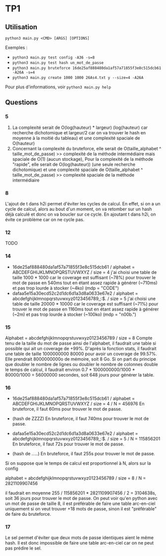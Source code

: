 # TP1

## Utilisation

`python3 main.py <CMD> [ARGS] [OPTIONS]`

Exemples :
- `python3 main.py test config -A36 -s=8`
- `python3 main.py test hash un_mot_de_passe`
- `python3 main.py bruteforce 16de25af888480da1af57a71855f3e8c515dcb61 -A26A -s=4`
- `python3 main.py create 1000 1000 26As4.txt y --size=4 -A26A`

Pour plus d'informations, voir `python3 main.py help`


## Questions

### 5
1. La complexité serait de O(log(hauteur) * largeur) (log(hauteur) car recherche dichotomique et largeur/2 car on va trouver le hash en moyenne à la moitié du tableau) et une complexité spaciale de O(hauteur)
2. Concernant la complexité du bruteforce, elle serait de O(taille_alphabet ^ taille_mot_de_passe) >> complexité de la méthode intermédiaire mais spaciale de O(1) (aucun stockage),
Pour la complexité de la méthode "rapide",  elle serait de O(log(hauteur)) (une seule recherche dichotomique) et une complexité spaciale de O(taille_alphabet ^ taille_mot_de_passe) >> complexité spaciale de la méthode intermédiaire

### 8
L'ajout de t dans h2i permet d'éviter les cycles de calcul. En effet, si on a un cycle de calcul, alors au bout d'un moment, on va retomber sur un hash déjà calculé et donc on va boucler sur ce cycle. En ajoutant t dans h2i, on évite ce problème car on ne cycle pas.

### 12
TODO

### 14

- 16de25af888480da1af57a71855f3e8c515dcb61 / alphabet = ABCDEFGHIJKLMNOPQRSTUVWXYZ / size = 4
j'ai choisi une table de taille 1000 * 1000 car le coverage est suffisant (~78%) pour trouver le mot de passe en 540ms tout en étant assez rapide à générer (~710ms) et pas trop lourde à stocker (~4ko)
  (mdp = "CODE")
- dafaa5e15a30ecd52c2d1dc6d1a3d8a0633e67e2 / alphabet = abcdefghijklmnopqrstuvwxyz0123456789,;:$. / size = 5
j'ai choisi une table de taille 20000 * 10000 car le coverage est suffisant (~71%) pour trouver le mot de passe en 1160ms tout en étant assez rapide à générer (~2m) et pas trop lourde à stocker (~100ko)
  (mdp = "n00b.")

### 15
Alphabet = abcdefghijklmnopqrstuvwxyz0123456789 / size = 8
Compte tenu de la taille du mot de passe ainsi de l'alphabet, il faudrait une table si possible qui ait un coverage de +99%.
D'après la fonction stats, il faudrait une table de taille 1000000000 80000 pour avoir un coverage de 99.57%.
Elle prendrait 8000000000o de mémoire, soit 8 Go.
Si on part du principe que doubler le nombre de lignes ou doubler le nombre de colonnes double le temps de calcul,
il faudrait environ 0.7 * 1000000000/1000 * 80000/1000 = 56000000 secondes, soit 648 jours pour générer la table.

### 16
- 16de25af888480da1af57a71855f3e8c515dcb61 / alphabet = ABCDEFGHIJKLMNOPQRSTUVWXYZ / size = 4 / N = 456976
En bruteforce, il faut 60ms pour trouver le mot de passe.
- (hash de ZZZZ)
En bruteforce, il faut 740ms pour trouver le mot de passe.

- dafaa5e15a30ecd52c2d1dc6d1a3d8a0633e67e2 / alphabet = abcdefghijklmnopqrstuvwxyz0123456789,;:$. / size = 5 / N = 115856201
En bruteforce, il faut 72s pour trouver le mot de passe.
- (hash de .....)
En bruteforce, il faut 255s pour trouver le mot de passe.

Si on suppose que le temps de calcul est proportionnel à N, alors sur la config 

alphabet = abcdefghijklmnopqrstuvwxyz0123456789 / size = 8 / N = 2821109907456

il faudrait en moyenne 255 / 115856201 * 2821109907456 / 2 = 3104638s, soit 36 jours pour trouver le mot de passe.
On peut voir qu'en python avec un mot de passe de taille 8, il est préférable de faire une table arc-en-ciel uniquement si on veut trouver +18 mots de passe, sinon il est "préférable" de faire du bruteforce.

### 17

Le sel permet d'éviter que deux mots de passe identiques aient le même hash. Il est donc impossible de faire une table arc-en-ciel car on ne peut pas prédire le sel.